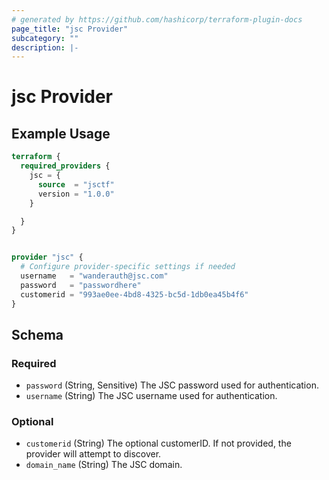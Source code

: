 ```yaml
---
# generated by https://github.com/hashicorp/terraform-plugin-docs
page_title: "jsc Provider"
subcategory: ""
description: |-
---
```


# jsc Provider

## Example Usage

```terraform
terraform {
  required_providers {
    jsc = {
      source  = "jsctf"
      version = "1.0.0"
    }

  }
}


provider "jsc" {
  # Configure provider-specific settings if needed
  username   = "wanderauth@jsc.com"
  password   = "passwordhere"
  customerid = "993ae0ee-4bd8-4325-bc5d-1db0ea45b4f6"
}
```

<!-- schema generated by tfplugindocs -->

## Schema

### Required

- `password` (String, Sensitive) The JSC password used for authentication.
- `username` (String) The JSC username used for authentication.

### Optional

- `customerid` (String) The optional customerID. If not provided, the provider will attempt to discover.
- `domain_name` (String) The JSC domain.
